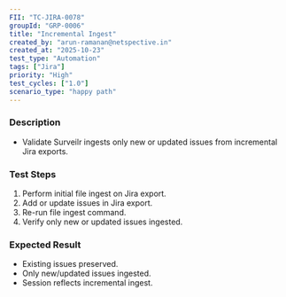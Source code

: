 ```yaml
---
FII: "TC-JIRA-0078"
groupId: "GRP-0006"
title: "Incremental Ingest"
created_by: "arun-ramanan@netspective.in"
created_at: "2025-10-23"
test_type: "Automation"
tags: ["Jira"]
priority: "High"
test_cycles: ["1.0"]
scenario_type: "happy path"
---
```

### Description
- Validate Surveilr ingests only new or updated issues from incremental Jira exports.

### Test Steps
1. Perform initial file ingest on Jira export.  
2. Add or update issues in Jira export.  
3. Re-run file ingest command.  
4. Verify only new or updated issues ingested.

### Expected Result
- Existing issues preserved.  
- Only new/updated issues ingested.  
- Session reflects incremental ingest.
